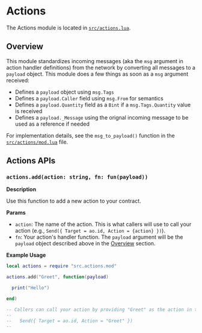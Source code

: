 # Actions

The Actions module is located in [`src/actions.lua`](../src/actions.lua).

## Overview

This module standardizes incoming messages (aka the `msg` argument in action handler definitions) from the network by converting all messages to a `payload` object. This module does a few things as soon as a `msg` argument received:

- Defines a `payload` object using `msg.Tags`
- Defines a `payload.Caller` field using `msg.From` for semantics
- Defines a `payload.Quantity` field as a `Bint` if a `msg.Tags.Quantity` value is received
- Defines a `payload._Message` using the orignal incoming message to be used as a reference if needed

For implementation details, see the `msg_to_payload()` function in the [`src/actions/mod.lua`](../actions/mod.lua) file.

## Actions APIs

### `actions.add(action: string, fn: fun(payload))`

__Description__

Use this function to add a new action to your contract.

__Params__

- `action`: The name of the action. This is what callers will use to call your action (e.g., `Send({ Target = ao.id, Action = {action} })`).
- `fn`: Your action's handler function. The `payload` argument will be the `payload` object described above in the [Overview](#overview) section.

__Example Usage__

```lua
local actions = require "src.actions.mod"

actions.add("Greet", function(payload)

  print("Hello")

end)

-- Callers can call your action by providing "Greet" as the action in their message. For example:
--
--   Send({ Target = ao.id, Action = "Greet" })
--
```
